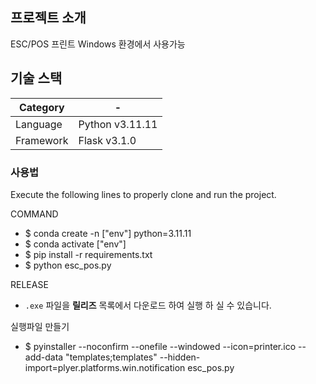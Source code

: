 ## 프로젝트 소개

 ESC/POS 프린트
 Windows 환경에서 사용가능
 
## 기술 스택

|Category| - |
| --- | --- |
|Language|Python v3.11.11|
|Framework|Flask v3.1.0|



### 사용법

Execute the following lines to properly clone and run the project.  

COMMAND
- $ conda create -n ["env"] python=3.11.11
- $ conda activate ["env"]
- $ pip install -r requirements.txt
- $ python esc_pos.py

RELEASE 
- `.exe` 파일을 **릴리즈** 목록에서 다운로드 하여 실행 하 실 수 있습니다.


실행파일 만들기
- $ pyinstaller --noconfirm --onefile --windowed --icon=printer.ico --add-data "templates;templates" --hidden-import=plyer.platforms.win.notification esc_pos.py